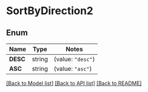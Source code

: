 # SortByDirection2

## Enum

Name | Type | Notes
------------ | ------------- | -------------
**DESC** | string | (value: `"desc"`)
**ASC** | string | (value: `"asc"`)


[[Back to Model list]](../README.md#documentation-for-models) [[Back to API list]](../README.md#documentation-for-api-endpoints) [[Back to README]](../README.md)


